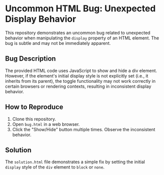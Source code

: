 # Uncommon HTML Bug: Unexpected Display Behavior

This repository demonstrates an uncommon bug related to unexpected behavior when manipulating the `display` property of an HTML element. The bug is subtle and may not be immediately apparent.

## Bug Description

The provided HTML code uses JavaScript to show and hide a div element.  However, if the element's initial display style is not explicitly set (i.e., it inherits from its parent), the toggle functionality may not work correctly in certain browsers or rendering contexts, resulting in inconsistent display behavior.

## How to Reproduce

1. Clone this repository.
2. Open `bug.html` in a web browser.
3. Click the "Show/Hide" button multiple times. Observe the inconsistent behavior.

## Solution

The `solution.html` file demonstrates a simple fix by setting the initial `display` style of the `div` element to `block` or `none`.
